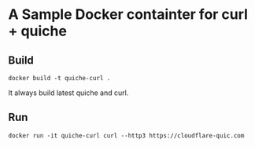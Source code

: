# A Sample Docker containter for curl + quiche

## Build

```
docker build -t quiche-curl .
```

It always build latest quiche and curl.

## Run

```
docker run -it quiche-curl curl --http3 https://cloudflare-quic.com
```
